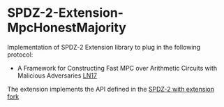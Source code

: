 # SPDZ-2-Extension-MpcHonestMajority

Implementation of SPDZ-2 Extension library to plug in the following protocol:
- A Framework for Constructing Fast MPC over Arithmetic Circuits with Malicious Adversaries [LN17](https://eprint.iacr.org/2017/816.pdf)

The extension implements the API defined in the [SPDZ-2 with extension fork](https://github.com/cryptobiu/SPDZ-2)

